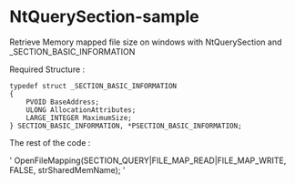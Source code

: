 # NtQuerySection-sample
Retrieve Memory mapped file size on windows with NtQuerySection and _SECTION_BASIC_INFORMATION

Required Structure :

```
typedef struct _SECTION_BASIC_INFORMATION
{
    PVOID BaseAddress;
    ULONG AllocationAttributes;
    LARGE_INTEGER MaximumSize;
} SECTION_BASIC_INFORMATION, *PSECTION_BASIC_INFORMATION;
```


The rest of the code :

' OpenFileMapping(SECTION_QUERY|FILE_MAP_READ|FILE_MAP_WRITE, FALSE, strSharedMemName); '
